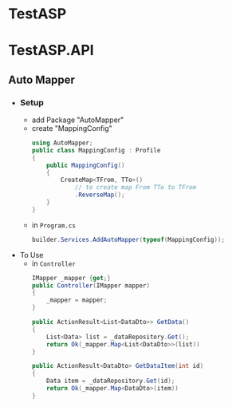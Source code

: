 ﻿# TestASP

# TestASP.API

## Auto Mapper

- ### Setup
    - add Package "AutoMapper"
    - create "MappingConfig"
        ``` csharp
        using AutoMapper;
        public class MappingConfig : Profile
        {
            public MappingConfig()
            {
                CreateMap<TFrom, TTo>()
                    // to create map From TTo to TFrom
                    .ReverseMap();
            }
        }
        ```
    - in `Program.cs`
        ```csharp    
        builder.Services.AddAutoMapper(typeof(MappingConfig));
        ```
- To Use
    - in `Controller`
        ```csharp
        IMapper _mapper {get;}
        public Controller(IMapper mapper)
        {
            _mapper = mapper;
        }

        public ActionResult<List<DataDto>> GetData()
        {
            List<Data> list = _dataRepository.Get();
            return Ok(_mapper.Map<List<DataDto>>(list))
        }

        public ActionResult<DataDto> GetDataItem(int id)
        {
            Data item = _dataRepository.Get(id);
            return Ok(_mapper.Map<DataDto>(item))
        }
        ```


